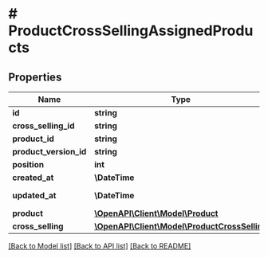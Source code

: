 # # ProductCrossSellingAssignedProducts

## Properties

Name | Type | Description | Notes
------------ | ------------- | ------------- | -------------
**id** | **string** |  | [optional]
**cross_selling_id** | **string** |  |
**product_id** | **string** |  |
**product_version_id** | **string** |  | [optional]
**position** | **int** |  | [optional]
**created_at** | **\DateTime** |  | [readonly]
**updated_at** | **\DateTime** |  | [optional] [readonly]
**product** | [**\OpenAPI\Client\Model\Product**](Product.md) |  | [optional]
**cross_selling** | [**\OpenAPI\Client\Model\ProductCrossSelling**](ProductCrossSelling.md) |  | [optional]

[[Back to Model list]](../../README.md#models) [[Back to API list]](../../README.md#endpoints) [[Back to README]](../../README.md)
